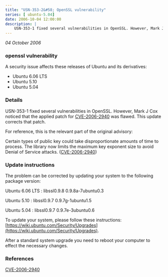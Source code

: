 ```yaml
---
title: "USN-353-2&#58; OpenSSL vulnerability"
series: [ ubuntu-5.04]
date: 2006-10-04 12:00:00
description: |
    USN-353-1 fixed several vulnerabilities in OpenSSL. However, Mark J Cox noticed that the applied patch for [CVE-2006-2940](http://people.ubuntu.com/~ubuntu-security/cve/CVE-2006-2940) was flawed. This update corrects that patch.
--- 
```

 
 

*04 October 2006*

### openssl vulnerability

A security issue affects these releases of Ubuntu and its derivatives:

* Ubuntu 6.06 LTS
* Ubuntu 5.10
* Ubuntu 5.04

### Details

USN-353-1 fixed several vulnerabilities in OpenSSL. However, Mark J Cox noticed that the applied patch for [CVE-2006-2940](http://people.ubuntu.com/~ubuntu-security/cve/CVE-2006-2940) was flawed. This update corrects that patch.

For reference, this is the relevant part of the original advisory:

 Certain types of public key could take disproportionate amounts of time to process. The library now limits the maximum key exponent size to avoid Denial of Service attacks. ([CVE-2006-2940](http://people.ubuntu.com/~ubuntu-security/cve/CVE-2006-2940))

### Update instructions

The problem can be corrected by updating your system to the following package version:

Ubuntu 6.06 LTS
 : libssl0.9.8 <span>0.9.8a-7ubuntu0.3</span>

Ubuntu 5.10
 : libssl0.9.7 <span>0.9.7g-1ubuntu1.5</span>

Ubuntu 5.04
 : libssl0.9.7 <span>0.9.7e-3ubuntu0.6</span>

To update your system, please follow these instructions: [https://wiki.ubuntu.com/Security/Upgrades](https://wiki.ubuntu.com/Security/Upgrades).

After a standard system upgrade you need to reboot your computer to effect the necessary changes.

### References

 
 [CVE-2006-2940](http://people.ubuntu.com/~ubuntu-security/cve/CVE-2006-2940)
 

